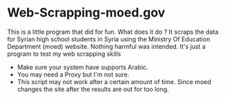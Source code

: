 # Web-Scrapping-moed.gov
This is a little program that did for fun.
What does it do ?
It scraps the data for Syrian high school students in Syria using the Ministry Of Education Department (moed) website.
Nothing harmful was intended. It's just a program to test my web scrapping skills 

- Make sure your system have supports Arabic. 
- You may need a Proxy but I'm not sure.
- This script may not work after a certain amount of time. Since moed changes the site after the results are out for too long.
